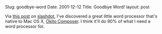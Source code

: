 Slug: goodbye-word
Date: 2001-12-12
Title: Goodbye Word!
layout: post

Via <a href="http://slashdot.org/comments.pl?sid=24751&amp;cid=2687525">this post</a> on <a href="http://slashdot.org">slashdot</a>, I&#39;ve discovered a great little word processor that&#39;s native to Mac OS X, <a href="http://www.okito.net/composer/index.html">Okito Composer</a>. I think it&#39;ll do 90% of what I need a word processor for.
